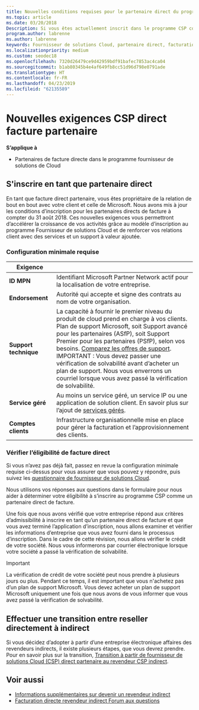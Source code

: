```yaml
---
title: Nouvelles conditions requises pour le partenaire direct du programme fournisseur de solutions Cloud | Espace partenaires
ms.topic: article
ms.date: 03/20/2018
Description: Si vous êtes actuellement inscrit dans le programme CSP comme un partenaire direct, vous devez vous préparer à répondre à ces mises à jour de prise en charge en matière de services.
program.author: labrenne
ms.author: labrenne
keywords: Fournisseur de solutions Cloud, partenaire direct, facturation directe, conditions requises
ms.localizationpriority: medium
ms.custom: seodec18
ms.openlocfilehash: 7320d26479ce9d42959bdf91bafec7853ac4ca04
ms.sourcegitcommit: b1ab80345b4e4af649fb8cc51d96d798e0791ade
ms.translationtype: HT
ms.contentlocale: fr-FR
ms.lasthandoff: 04/23/2019
ms.locfileid: "62135589"
---
```

# <a name="csp-direct-bill-partner-new-requirements"></a>Nouvelles exigences CSP direct facture partenaire

**S’applique à**

- Partenaires de facture directe dans le programme fournisseur de solutions de Cloud

## <a name="enroll-as-a-direct-partner"></a>S'inscrire en tant que partenaire direct

En tant que facture direct partenaire, vous êtes propriétaire de la relation de bout en bout avec votre client et celle de Microsoft. Nous avons mis à jour les conditions d’inscription pour les partenaires directs de facture à compter du 31 août 2018. Ces nouvelles exigences vous permettront d’accélérer la croissance de vos activités grâce au modèle d’inscription au programme Fournisseur de solutions Cloud et de renforcer vos relations client avec des services et un support à valeur ajoutée.

### <a name="minimum-requirements"></a>Configuration minimale requise

|**Exigence**|                             |
|--------------------------------|--------------------------------------------------------------|
|**ID MPN**   |Identifiant Microsoft Partner Network actif pour la localisation de votre entreprise.    |
|**Endorsement**   |Autorité qui accepte et signe des contrats au nom de votre organisation.|
|**Support technique**   |La capacité à fournir le premier niveau du produit de cloud prend en charge à vos clients. <br>Plan de support Microsoft, soit Support avancé pour les partenaires (ASfP), soit Support Premier pour les partenaires (PSfP), selon vos besoins. [Comparez les offres de support](https://partner.microsoft.com/en-US/support/partnersupport).<br> IMPORTANT : Vous devez passer une vérification de solvabilité avant d’acheter un plan de support. Nous vous enverrons un courriel lorsque vous avez passé la vérification de solvabilité. |
|**Service géré**   |Au moins un service géré, un service IP ou une application de solution client. En savoir plus sur l’ajout de [services gérés](https://partner.microsoft.com/en-US/business-opportunities/managed-services-provider).|
|**Comptes clients** |Infrastructure organisationnelle mise en place pour gérer la facturation et l’approvisionnement des clients.

### <a name="verify-direct-bill-eligibility"></a>Vérifier l’éligibilité de facture direct

Si vous n’avez pas déjà fait, passez en revue la configuration minimale requise ci-dessus pour vous assurer que vous pouvez y répondre, puis suivez les [questionnaire de fournisseur de solutions Cloud](https://partner.microsoft.com/cloud-solution-provider/assessment).

Nous utilisons vos réponses aux questions dans le formulaire pour nous aider à déterminer votre éligibilité à s’inscrire au programme CSP comme un partenaire direct de facture.

Une fois que nous avons vérifié que votre entreprise répond aux critères d’admissibilité à inscrire en tant qu’un partenaire direct de facture et que vous avez terminé l’application d’inscription, nous allons examiner et vérifier les informations d’entreprise que vous avez fourni dans le processus d’inscription. Dans le cadre de cette révision, nous allons vérifier le crédit de votre société. Nous vous informerons par courrier électronique lorsque votre société a passé la vérification de solvabilité.

>[!IMPORTANT]
>La vérification de crédit de votre société peut nous prendre à plusieurs jours ou plus. Pendant ce temps, il est important que vous n'achetez pas d’un plan de support Microsoft. Vous devez acheter un plan de support Microsoft uniquement une fois que nous avons de vous informer que vous avez passé la vérification de solvabilité.

## <a name="transition-from-direct-to-indirect-reseller"></a>Effectuer une transition entre reseller directement à indirect

Si vous décidez d’adopter à partir d’une entreprise électronique affaires des revendeurs indirects, il existe plusieurs étapes, que vous devrez prendre. Pour en savoir plus sur la transition, [Transition à partir de fournisseur de solutions Cloud (CSP) direct partenaire au revendeur CSP indirect](transition-direct-to-indirect.md). 

## <a name="see-also"></a>Voir aussi

- [Informations supplémentaires sur devenir un revendeur indirect](https://assetsprod.microsoft.com/csp-directbill-to-indirect-transition.pdf)
- [Facturation directe revendeur indirect Forum aux questions](https://assetsprod.microsoft.com/mpn/direct-bill-partner-faq.pdf)
